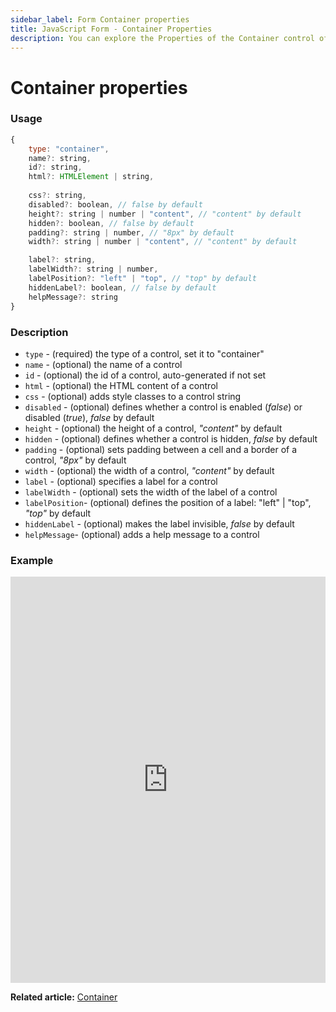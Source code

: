 ```yaml
---
sidebar_label: Form Container properties
title: JavaScript Form - Container Properties 
description: You can explore the Properties of the Container control of Form in the documentation of the DHTMLX JavaScript UI library. Browse developer guides and API reference, try out code examples and live demos, and download a free 30-day evaluation version of DHTMLX Suite.
---
```


# Container properties

### Usage

~~~js
{
    type: "container",
    name?: string,
    id?: string,
    html?: HTMLElement | string,
    
    css?: string,
    disabled?: boolean, // false by default
    height?: string | number | "content", // "content" by default
    hidden?: boolean, // false by default
    padding?: string | number, // "8px" by default
    width?: string | number | "content", // "content" by default

    label?: string,
    labelWidth?: string | number,
    labelPosition?: "left" | "top", // "top" by default
    hiddenLabel?: boolean, // false by default
    helpMessage?: string
}
~~~

### Description

- `type` - (required) the type of a control, set it to "container"
- `name` - (optional) the name of a control
- `id` - (optional) the id of a control, auto-generated if not set
- `html` - (optional) the HTML content of a control
- `css` - (optional) adds style classes to a control string
- `disabled` - (optional) defines whether a control is enabled (*false*) or disabled (*true*), *false* by default
- `height` - (optional) the height of a control, *"content"* by default
- `hidden` - (optional) defines whether a control is hidden, *false* by default
- `padding` - (optional) sets padding between a cell and a border of a control, *"8px"* by default
- `width` - (optional) the width of a control, *"content"* by default
- `label` - (optional) specifies a label for a control
- `labelWidth` - (optional) sets the width of the label of a control
- `labelPosition`- (optional) defines the position of a label: "left" | "top", *"top"* by default
- `hiddenLabel` - (optional) makes the label invisible, <i>false</i> by default
- `helpMessage`- (optional) adds a help message to a control


### Example

<iframe src="https://snippet.dhtmlx.com/cnxi9eqq?mode=js" frameborder="0" class="snippet_iframe" width="100%" height="650"></iframe>

**Related article:** [Container](form/container.md)
